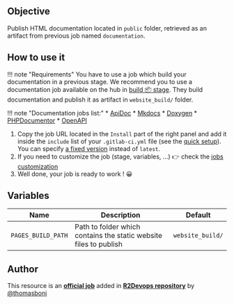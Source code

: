 ## Objective

Publish HTML documentation located in `public` folder, retrieved as an artifact
from previous job named `documentation`.

## How to use it

!!! note "Requirements"
    You have to use a job which build your documentation in a previous stage.
    We recommend you to use a documentation job available on the hub in [build
    📦 stage](/jobs/#build). They build documentation and publish it as
    artifact in `website_build/` folder.

!!! note "Documentation jobs list:"
    * [ApiDoc](/jobs/build/apidoc/)
    * [Mkdocs](/jobs/build/mkdocs/)
    * [Doxygen](/jobs/build/doxygen/)
    * [PHPDocumentor](/jobs/build/phpdocumentor/)
    * [OpenAPI](/jobs/build/openapi/)

1. Copy the job URL located in the `Install` part of the right panel and add it inside the `include` list of your `.gitlab-ci.yml` file (see the [quick setup](/use-the-hub/#quick-setup)). You can specify [a fixed version](#changelog) instead of `latest`.
2. If you need to customize the job (stage, variables, ...) 👉 check the [jobs
   customization](/use-the-hub/#jobs-customization)
3. Well done, your job is ready to work ! 😀


## Variables

| Name | Description | Default |
| ---- | ----------- | ------- |
| `PAGES_BUILD_PATH` | Path to folder which contains the static website files to publish | `website_build/` |



## Author
This resource is an **[official job](https://docs.r2devops.io/faq-labels/)** added in [**R2Devops repository**](https://gitlab.com/r2devops/hub) by [@thomasboni](https://gitlab.com/thomasboni)
